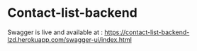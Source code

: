 # Contact-list-backend
Swagger is live and available at : https://contact-list-backend-lzd.herokuapp.com/swagger-ui/index.html
